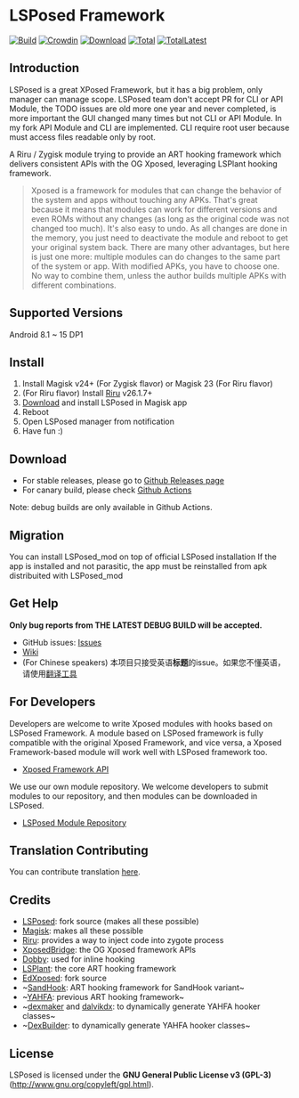 # LSPosed Framework

[![Build](https://img.shields.io/github/actions/workflow/status/mywalkb/LSPosed_mod/core.yml?branch=main&event=push&logo=github&label=Build)](https://github.com/mywalkb/LSPosed_mod/actions/workflows/core.yml?query=event%3Apush+branch%3Amain+is%3Acompleted) [![Crowdin](https://img.shields.io/badge/Localization-Crowdin-blueviolet?logo=Crowdin)](https://lsposed.crowdin.com/lsposed) [![Download](https://img.shields.io/github/v/release/mywalkb/LSPosed_mod?color=orange&logoColor=orange&label=Download&logo=DocuSign)](https://github.com/mywalkb/LSPosed_mod/releases/latest) [![Total](https://shields.io/github/downloads/mywalkb/LSPosed_mod/total?logo=Bookmeter&label=Counts&logoColor=yellow&color=yellow)](https://github.com/mywalkb/LSPosed_mod/releases) [![TotalLatest](https://img.shields.io/github/downloads/mywalkb/LSPosed_mod/latest/total?label=Counts%20for%20latest&logo=Bookmeter)](https://github.com/mywalkb/LSPosed_mod/releases/latest)

## Introduction 

LSPosed is a great XPosed Framework, but it has a big problem, only manager can manage scope. 
LSPosed team don't accept PR for CLI or API Module, the TODO issues are old more one year and never completed, is more important the GUI changed many times but not CLI or API Module.
In my fork API Module and CLI are implemented. CLI require root user because must access files readable only by root.

A Riru / Zygisk module trying to provide an ART hooking framework which delivers consistent APIs with the OG Xposed, leveraging LSPlant hooking framework.

> Xposed is a framework for modules that can change the behavior of the system and apps without touching any APKs. That's great because it means that modules can work for different versions and even ROMs without any changes (as long as the original code was not changed too much). It's also easy to undo. As all changes are done in the memory, you just need to deactivate the module and reboot to get your original system back. There are many other advantages, but here is just one more: multiple modules can do changes to the same part of the system or app. With modified APKs, you have to choose one. No way to combine them, unless the author builds multiple APKs with different combinations.

## Supported Versions

Android 8.1 ~ 15 DP1

## Install

1. Install Magisk v24+ (For Zygisk flavor) or Magisk 23 (For Riru flavor)
2. (For Riru flavor) Install [Riru](https://github.com/RikkaApps/Riru/releases/latest) v26.1.7+
3. [Download](#download) and install LSPosed in Magisk app
4. Reboot
5. Open LSPosed manager from notification
6. Have fun :)

## Download

- For stable releases, please go to [Github Releases page](https://github.com/mywalkb/LSPosed_mod/releases)
- For canary build, please check [Github Actions](https://github.com/mywalkb/LSPosed_mod/actions/workflows/core.yml?query=branch%3Amain)

Note: debug builds are only available in Github Actions.

## Migration

You can install LSPosed_mod on top of official LSPosed installation
If the app is installed and not parasitic, the app must be reinstalled from apk distribuited with LSPosed_mod

## Get Help

**Only bug reports from **THE LATEST DEBUG BUILD** will be accepted.**
- GitHub issues: [Issues](https://github.com/mywalkb/LSPosed_mod/issues/)
- [Wiki](https://github.com/mywalkb/LSPosed_mod/wiki)
- (For Chinese speakers) 本项目只接受英语**标题**的issue。如果您不懂英语，请使用[翻译工具](https://www.deepl.com/zh/translator)

## For Developers

Developers are welcome to write Xposed modules with hooks based on LSPosed Framework. A module based on LSPosed framework is fully compatible with the original Xposed Framework, and vice versa, a Xposed Framework-based module will work well with LSPosed framework too.

- [Xposed Framework API](https://api.xposed.info/)

We use our own module repository. We welcome developers to submit modules to our repository, and then modules can be downloaded in LSPosed.

- [LSPosed Module Repository](https://github.com/Xposed-Modules-Repo)

## Translation Contributing

You can contribute translation [here](https://lsposed.crowdin.com/lsposed).

## Credits 

- [LSPosed](https://github.com/LSPosed/LSPosed): fork source (makes all these possible)
- [Magisk](https://github.com/topjohnwu/Magisk/): makes all these possible
- [Riru](https://github.com/RikkaApps/Riru): provides a way to inject code into zygote process
- [XposedBridge](https://github.com/rovo89/XposedBridge): the OG Xposed framework APIs
- [Dobby](https://github.com/jmpews/Dobby): used for inline hooking
- [LSPlant](https://github.com/LSPosed/LSPlant): the core ART hooking framework
- [EdXposed](https://github.com/ElderDrivers/EdXposed): fork source
- ~[SandHook](https://github.com/ganyao114/SandHook/): ART hooking framework for SandHook variant~
- ~[YAHFA](https://github.com/rk700/YAHFA): previous ART hooking framework~
- ~[dexmaker](https://github.com/linkedin/dexmaker) and [dalvikdx](https://github.com/JakeWharton/dalvik-dx): to dynamically generate YAHFA hooker classes~
- ~[DexBuilder](https://github.com/LSPosed/DexBuilder): to dynamically generate YAHFA hooker classes~

## License

LSPosed is licensed under the **GNU General Public License v3 (GPL-3)** (http://www.gnu.org/copyleft/gpl.html).
